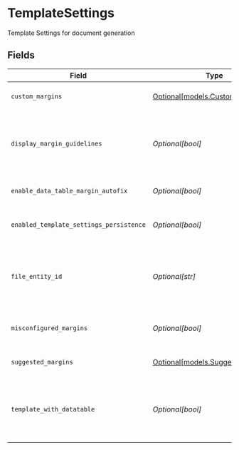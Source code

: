 # TemplateSettings

Template Settings for document generation


## Fields

| Field                                                                                 | Type                                                                                  | Required                                                                              | Description                                                                           | Example                                                                               |
| ------------------------------------------------------------------------------------- | ------------------------------------------------------------------------------------- | ------------------------------------------------------------------------------------- | ------------------------------------------------------------------------------------- | ------------------------------------------------------------------------------------- |
| `custom_margins`                                                                      | [Optional[models.CustomMargins]](../models/custommargins.md)                          | :heavy_minus_sign:                                                                    | Custom margins for the document                                                       |                                                                                       |
| `display_margin_guidelines`                                                           | *Optional[bool]*                                                                      | :heavy_minus_sign:                                                                    | Display margin guidelines (applicable to partial generation only)                     | true                                                                                  |
| `enable_data_table_margin_autofix`                                                    | *Optional[bool]*                                                                      | :heavy_minus_sign:                                                                    | Enable data table margin autofix                                                      | false                                                                                 |
| `enabled_template_settings_persistence`                                               | *Optional[bool]*                                                                      | :heavy_minus_sign:                                                                    | Enables the persistance of template settings                                          | false                                                                                 |
| `file_entity_id`                                                                      | *Optional[str]*                                                                       | :heavy_minus_sign:                                                                    | The file entity id, used when persisting a new template version with updated settings | 1a2b3c4d-5e6f-7g8h-9i0j-1k2l3m4n5o6p                                                  |
| `misconfigured_margins`                                                               | *Optional[bool]*                                                                      | :heavy_minus_sign:                                                                    | An indication that the page margins are misconfigured                                 | false                                                                                 |
| `suggested_margins`                                                                   | [Optional[models.SuggestedMargins]](../models/suggestedmargins.md)                    | :heavy_minus_sign:                                                                    | Suggested margins for the document                                                    |                                                                                       |
| `template_with_datatable`                                                             | *Optional[bool]*                                                                      | :heavy_minus_sign:                                                                    | A flag that indicates whether the template has 1 or more data tables in it            | false                                                                                 |